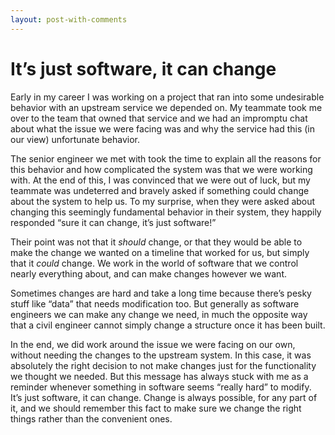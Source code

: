 ```yaml
---
layout: post-with-comments
---
```


# It’s just software, it can change

Early in my career I was working on a project that ran into some undesirable behavior with an upstream service we depended on. 
My teammate took me over to the team that owned that service and we had an impromptu chat about what the issue we were facing was and why the service had this (in our view) unfortunate behavior. 

The senior engineer we met with took the time to explain all the reasons for this behavior and how complicated the system was that we were working with. 
At the end of this, I was convinced that we were out of luck, but my teammate was undeterred and bravely asked if something could change about the system to help us.
To my surprise, when they were asked about changing this seemingly fundamental behavior in their system, they happily responded “sure it can change, it’s just software!”

Their point was not that it _should_ change, or that they would be able to make the change we wanted on a timeline that worked for us, but simply that it _could_ change. 
We work in the world of software that we control nearly everything about, and can make changes however we want. 

Sometimes changes are hard and take a long time because there’s pesky stuff like “data” that needs modification too. But generally as software engineers we can make any change we need, in much the opposite way that a civil engineer cannot simply change a structure once it has been built.

In the end, we did work around the issue we were facing on our own, without needing the changes to the upstream system. 
In this case, it was absolutely the right decision to not make changes just for the functionality we thought we needed. 
But this message has always stuck with me as a reminder whenever something in software seems “really hard” to modify. 
It’s just software, it can change. 
Change is always possible, for any part of it, and we should remember this fact to make sure we change the right things rather than the convenient ones. 
